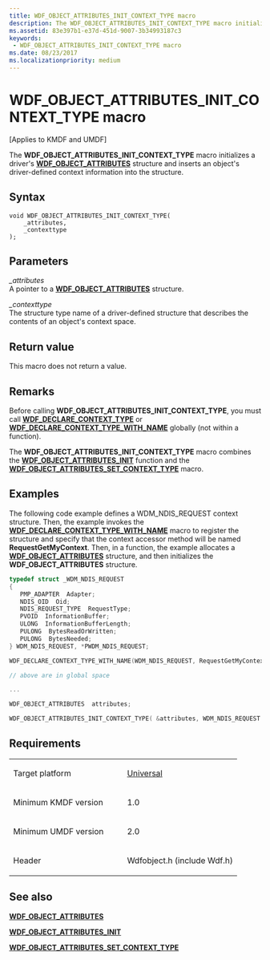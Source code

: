 ```yaml
---
title: WDF_OBJECT_ATTRIBUTES_INIT_CONTEXT_TYPE macro
description: The WDF_OBJECT_ATTRIBUTES_INIT_CONTEXT_TYPE macro initializes a driver's WDF_OBJECT_ATTRIBUTES structure and inserts an object's driver-defined context information into the structure.
ms.assetid: 83e397b1-e37d-451d-9007-3b34993187c3
keywords:
 - WDF_OBJECT_ATTRIBUTES_INIT_CONTEXT_TYPE macro
ms.date: 08/23/2017
ms.localizationpriority: medium
---
```


# WDF_OBJECT_ATTRIBUTES_INIT_CONTEXT_TYPE macro


\[Applies to KMDF and UMDF\]

The **WDF_OBJECT_ATTRIBUTES_INIT_CONTEXT_TYPE** macro initializes a driver's [**WDF_OBJECT_ATTRIBUTES**](https://docs.microsoft.com/windows-hardware/drivers/ddi/content/wdfobject/ns-wdfobject-_wdf_object_attributes) structure and inserts an object's driver-defined context information into the structure.

Syntax
------

```ManagedCPlusPlus
void WDF_OBJECT_ATTRIBUTES_INIT_CONTEXT_TYPE(
    _attributes,
    _contexttype
);
```

Parameters
----------

*_attributes*   
A pointer to a [**WDF_OBJECT_ATTRIBUTES**](https://docs.microsoft.com/windows-hardware/drivers/ddi/content/wdfobject/ns-wdfobject-_wdf_object_attributes) structure.

*_contexttype*   
The structure type name of a driver-defined structure that describes the contents of an object's context space.

Return value
------------

This macro does not return a value.

Remarks
-------

Before calling **WDF_OBJECT_ATTRIBUTES_INIT_CONTEXT_TYPE**, you must call [**WDF_DECLARE_CONTEXT_TYPE**](wdf-declare-context-type.md) or [**WDF_DECLARE_CONTEXT_TYPE_WITH_NAME**](wdf-declare-context-type-with-name.md) globally (not within a function).

The **WDF_OBJECT_ATTRIBUTES_INIT_CONTEXT_TYPE** macro combines the [**WDF_OBJECT_ATTRIBUTES_INIT**](https://docs.microsoft.com/windows-hardware/drivers/ddi/content/wdfobject/nf-wdfobject-wdf_object_attributes_init) function and the [**WDF_OBJECT_ATTRIBUTES_SET_CONTEXT_TYPE**](wdf-object-attributes-set-context-type.md) macro.

Examples
--------

The following code example defines a WDM_NDIS_REQUEST context structure. Then, the example invokes the [**WDF_DECLARE_CONTEXT_TYPE_WITH_NAME**](wdf-declare-context-type-with-name.md) macro to register the structure and specify that the context accessor method will be named **RequestGetMyContext**. Then, in a function, the example allocates a [**WDF_OBJECT_ATTRIBUTES**](https://docs.microsoft.com/windows-hardware/drivers/ddi/content/wdfobject/ns-wdfobject-_wdf_object_attributes) structure, and then initializes the **WDF_OBJECT_ATTRIBUTES** structure.

```cpp
typedef struct _WDM_NDIS_REQUEST
{
   PMP_ADAPTER  Adapter;
   NDIS_OID  Oid;
   NDIS_REQUEST_TYPE  RequestType;
   PVOID  InformationBuffer;
   ULONG  InformationBufferLength;
   PULONG  BytesReadOrWritten;
   PULONG  BytesNeeded;
} WDM_NDIS_REQUEST, *PWDM_NDIS_REQUEST;

WDF_DECLARE_CONTEXT_TYPE_WITH_NAME(WDM_NDIS_REQUEST, RequestGetMyContext);

// above are in global space

...

WDF_OBJECT_ATTRIBUTES  attributes;

WDF_OBJECT_ATTRIBUTES_INIT_CONTEXT_TYPE( &attributes, WDM_NDIS_REQUEST );
```

Requirements
------------

<table>
<colgroup>
<col width="50%" />
<col width="50%" />
</colgroup>
<tbody>
<tr class="odd">
<td><p>Target platform</p></td>
<td><a href="https://go.microsoft.com/fwlink/p/?linkid=531356" data-raw-source="[Universal](https://go.microsoft.com/fwlink/p/?linkid=531356)">Universal</a></td>
</tr>
<tr class="even">
<td><p>Minimum KMDF version</p></td>
<td><p>1.0</p></td>
</tr>
<tr class="odd">
<td><p>Minimum UMDF version</p></td>
<td><p>2.0</p></td>
</tr>
<tr class="even">
<td><p>Header</p></td>
<td>Wdfobject.h (include Wdf.h)</td>
</tr>
</tbody>
</table>

## See also


[**WDF_OBJECT_ATTRIBUTES**](https://docs.microsoft.com/windows-hardware/drivers/ddi/content/wdfobject/ns-wdfobject-_wdf_object_attributes)

[**WDF_OBJECT_ATTRIBUTES_INIT**](https://docs.microsoft.com/windows-hardware/drivers/ddi/content/wdfobject/nf-wdfobject-wdf_object_attributes_init)

[**WDF_OBJECT_ATTRIBUTES_SET_CONTEXT_TYPE**](wdf-object-attributes-set-context-type.md)

 

 






